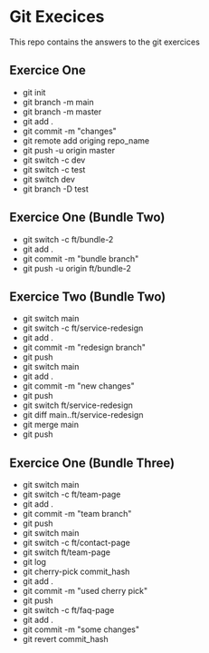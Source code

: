 # Git Execices

This repo contains the answers to the git exercices

## Exercice One

- git init
- git branch -m main
- git branch -m master
- git add .
- git commit -m "changes"
- git remote add origing repo_name
- git push -u origin master
- git switch -c dev
- git switch -c test
- git switch dev
- git branch -D test

## Exercice One (Bundle Two)

- git switch -c ft/bundle-2
- git add .
- git commit -m "bundle branch"
- git push -u origin ft/bundle-2

## Exercice Two (Bundle Two)

- git switch main
- git switch -c ft/service-redesign
- git add .
- git commit -m "redesign branch"
- git push
- git switch main
- git add .
- git commit -m "new changes"
- git push
- git switch ft/service-redesign
- git diff main..ft/service-redesign
- git merge main
- git push

## Exercice One (Bundle Three)

- git switch main
- git switch -c ft/team-page
- git add .
- git commit -m "team branch"
- git push
- git switch main
- git switch -c ft/contact-page
- git switch ft/team-page
- git log
- git cherry-pick commit_hash
- git add .
- git commit -m "used cherry pick"
- git push
- git switch -c ft/faq-page
- git add .
- git commit -m "some changes"
- git revert commit_hash
